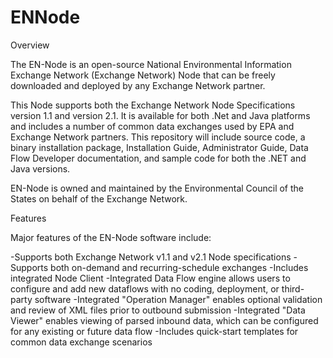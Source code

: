 # ENNode
 Overview

The EN-Node is an open-source National Environmental Information Exchange Network (Exchange Network) Node that can be freely downloaded and deployed by any Exchange Network partner.

This Node supports both the Exchange Network Node Specifications version 1.1 and version 2.1. It is available for both .Net and Java platforms and includes a number of common data exchanges used by EPA and Exchange Network partners. This repository will include source code, a binary installation package, Installation Guide, Administrator Guide, Data Flow Developer documentation, and sample code for both the .NET and Java versions.

EN-Node is owned and maintained by the Environmental Council of the States on behalf of the Exchange Network.

Features

Major features of the EN-Node software include:

-Supports both Exchange Network v1.1 and v2.1 Node specifications
-Supports both on-demand and recurring-schedule exchanges
-Includes integrated Node Client
-Integrated Data Flow engine allows users to configure and add new dataflows with no coding, deployment, or third-party software
-Integrated "Operation Manager" enables optional validation and review of XML files prior to outbound submission
-Integrated "Data Viewer" enables viewing of parsed inbound data, which can be configured for any existing or future data flow
-Includes quick-start templates for common data exchange scenarios

